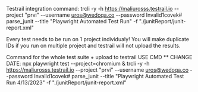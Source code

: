 
Testrail integration command:
trcli -y -h https://maliurosss.testrail.io --project "prvi" --username uros@wedoqa.co --password Invalid1covek# parse_junit --title "Playwright Automated Test Run" -f "./junitReport/junit-report.xml" 

Every test needs to be run on 1 project individualy! You will make duplicate IDs if you run on multiple project and testrail will not upload the results.

Command for the whole test suite + upload to testrail USE CMD ** CHANGE DATE:
npx playwright test --project=chromium & trcli -y -h https://maliurosss.testrail.io --project "prvi" --username uros@wedoqa.co --password Invalid1covek# parse_junit --title "Playwright Automated Test Run 4/13/2023" -f "./junitReport/junit-report.xml"